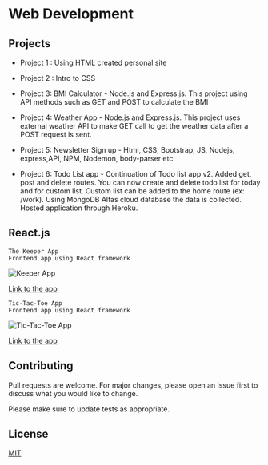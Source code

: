 # Web Development 


## Projects

* Project 1 : Using HTML created personal site 

* Project 2 : Intro to CSS

* Project 3: BMI Calculator - Node.js and Express.js. This project using API methods such as GET and POST to calculate the BMI

* Project 4: Weather App - Node.js and Express.js. This project uses external weather API to make GET call to get the weather data after a POST request is sent.

* Project 5: Newsletter Sign up - Html, CSS, Bootstrap, JS, Nodejs, express,API, NPM, Nodemon, body-parser etc 

* Project 6: Todo List app - Continuation of Todo list app v2. Added get, post and delete routes. You can now create and delete todo list for today and for custom list. Custom list can be added to the home route (ex: /work). Using MongoDB Altas cloud database the data is collected. Hosted application through Heroku.

## React.js

```
The Keeper App 
Frontend app using React framework

```
![Keeper App](https://d112y698adiu2z.cloudfront.net/photos/production/software_photos/001/588/439/datas/original.png "Keeper App")

[Link to the app](https://4di7o2.csb.app/)



```
Tic-Tac-Toe App 
Frontend app using React framework

```
![Tic-Tac-Toe App](./logo.png "Tic-Tac-Toe App")

[Link to the app](https://6rl7wz.csb.app/)




## Contributing

Pull requests are welcome. For major changes, please open an issue first
to discuss what you would like to change.

Please make sure to update tests as appropriate.

## License

[MIT](https://choosealicense.com/licenses/mit/)
